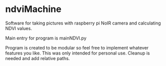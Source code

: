 # ndviMachine

Software for taking pictures with raspberry pi NoIR camera and calculating NDVI values.

Main entry for program is mainNDVI.py

Program is created to be modular so feel free to implement whatever features you like. This was only intended for personal use. 
Cleanup is needed and add relative paths.
